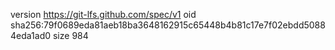 version https://git-lfs.github.com/spec/v1
oid sha256:79f0689eda81aeb18ba3648162915c65448b4b81c17e7f02ebdd50884eda1ad0
size 984
